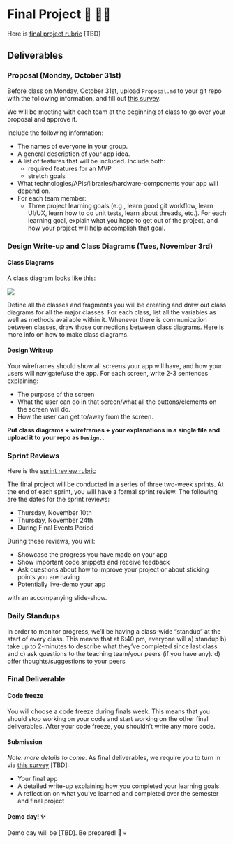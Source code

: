 # Final Project :tada: :ok_woman:

Here is [final project rubric](TBD) [TBD]

## Deliverables

### Proposal (Monday, October 31st)

Before class on Monday, October 31st, upload `Proposal.md` to your git repo with the following information, and fill out [this survey](https://goo.gl/forms/4luzXDcQNkLGlzVJ3).

We will be meeting with each team at the beginning of class to go over your proposal and approve it.

Include the following information:

* The names of everyone in your group.
* A general description of your app idea.
* A list of features that will be included. Include both:
	* required features for an MVP
	* stretch goals
* What technologies/APIs/libraries/hardware-components your app will depend on.
* For each team member:
	* Three project learning goals (e.g., learn good git workflow, learn UI/UX, learn how to do unit tests, learn about threads, etc.). For each learning goal, explain what you hope to get out of the project, and how your project will help accomplish that goal.

### Design Write-up and Class Diagrams (Tues, November 3rd)

#### Class Diagrams

A class diagram looks like this:

![](http://edn.embarcadero.com/article/images/31863/classdiagramno3d.gif)

Define all the classes and fragments you will be creating and draw out class diagrams for all the major classes. For each class, list all the variables as well as methods available within it. Whenever there is communication between classes, draw those connections between class diagrams. [Here](http://edn.embarcadero.com/article/31863#classdiagrams) is more info on how to make class diagrams. 

#### Design Writeup 

Your wireframes should show all screens your app will have, and how your users will navigate/use the app. For each screen, write 2-3 sentences explaining:

- The purpose of the screen
- What the user can do in that screen/what all the buttons/elements on the screen will do.
- How the user can get to/away from the screen.

**Put class diagrams + wireframes + your explanations in a single file and upload it to your repo as `Design.`.**

### Sprint Reviews
Here is the [sprint review rubric](./sprint_review_rubric.md)

The final project will be conducted in a series of three two-week sprints. At the end of each sprint, you will have a formal sprint review. The following are the dates for the sprint reviews:

* Thursday, November 10th
* Thursday, November 24th
* During Final Events Period

During these reviews, you will:

* Showcase the progress you have made on your app
* Show important code snippets and receive feedback
* Ask questions about how to improve your project or about sticking points you are having
* Potentially live-demo your app

with an accompanying slide-show.

### Daily Standups
In order to monitor progress, we’ll be having a class-wide “standup” at the start of every class. This means that at 6:40 pm, everyone will a) standup b) take up to 2-minutes to describe what they’ve completed since last class and c) ask questions to the teaching team/your peers (if you have any). d) offer thoughts/suggestions to your peers

### Final Deliverable
#### Code freeze
You will choose a code freeze during finals week. This means that you should stop working on your code and start working on the other final deliverables. After your code freeze, you shouldn’t write any more code.

#### Submission
*Note: more details to come*. As final deliverables, we require you to turn in via [this survey]() [TBD]:
* Your final app
* A detailed write-up explaining how you completed your learning goals.
* A reflection on what you’ve learned and completed over the semester and final project

#### Demo day! :sparkles:
Demo day will be [TBD]. Be prepared! :ghost: :skull:
